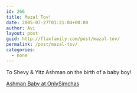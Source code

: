```yaml
---
id: 266
title: Mazal Tov!
date: 2005-07-27T01:21:04+00:00
author: Avi
layout: post
guid: http://flaxfamily.com/post/mazal-tov/
permalink: /post/mazal-tov/
categories:
  - none
---
```

To Shevy & Yitz Ashman on the birth of a baby boy!

[Ashman Baby at OnlySimchas](http://jewrl.com/?ubh)